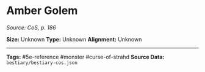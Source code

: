 # Amber Golem

*Source: CoS, p. 186*

**Size:** Unknown
**Type:** Unknown
**Alignment:** Unknown

---
**Tags:** #5e-reference #monster #curse-of-strahd
**Source Data:** `bestiary/bestiary-cos.json`